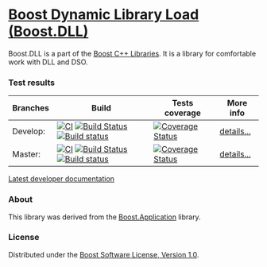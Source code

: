 # [Boost Dynamic Library Load (Boost.DLL)](http://boost.org/libs/dll)

Boost.DLL is a part of the [Boost C++ Libraries](http://github.com/boostorg). It is a library for comfortable work with DLL and DSO.

### Test results

Branches        | Build         | Tests coverage | More info
----------------|-------------- | -------------- |-----------
Develop:        | [![CI](https://github.com/apolukhin/Boost.DLL/actions/workflows/ci.yml/badge.svg?branch=develop)](https://github.com/apolukhin/Boost.DLL/actions/workflows/ci.yml) [![Build Status](https://travis-ci.org/apolukhin/Boost.DLL.svg?branch=develop)](https://travis-ci.org/apolukhin/Boost.DLL) [![Build status](https://ci.appveyor.com/api/projects/status/t6q6yhcabtk5b99l/branch/develop?svg=true)](https://ci.appveyor.com/project/apolukhin/boost-dll/branch/develop)  | [![Coverage Status](https://coveralls.io/repos/apolukhin/Boost.DLL/badge.png?branch=develop)](https://coveralls.io/r/apolukhin/Boost.DLL?branch=develop) | [details...](http://www.boost.org/development/tests/develop/developer/dll.html)
Master:         | [![CI](https://github.com/apolukhin/Boost.DLL/actions/workflows/ci.yml/badge.svg?branch=master)](https://github.com/apolukhin/Boost.DLL/actions/workflows/ci.yml) [![Build Status](https://travis-ci.org/apolukhin/Boost.DLL.svg?branch=master)](https://travis-ci.org/apolukhin/Boost.DLL) [![Build status](https://ci.appveyor.com/api/projects/status/t6q6yhcabtk5b99l/branch/master?svg=true)](https://ci.appveyor.com/project/apolukhin/boost-dll/branch/master)  | [![Coverage Status](https://coveralls.io/repos/apolukhin/Boost.DLL/badge.png?branch=master)](https://coveralls.io/r/apolukhin/Boost.DLL?branch=master) | [details...](http://www.boost.org/development/tests/master/developer/dll.html)

[Latest developer documentation](https://www.boost.org/doc/libs/develop/doc/html/boost_dll.html)

### About
This library was derived from the [Boost.Application](https://github.com/retf/Boost.Application) library.

### License
Distributed under the [Boost Software License, Version 1.0](http://www.boost.org/LICENSE_1_0.txt).
